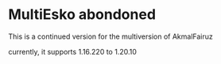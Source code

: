 # MultiEsko abondoned

This is a continued version for the multiversion of AkmalFairuz

currently, it supports 1.16.220 to 1.20.10
